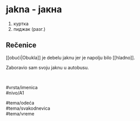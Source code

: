 # jakna - јакна

1. куртка  
2. пиджак (разг.)

## Rečenice

[[obući|Obukla]] je debelu jaknu jer je napolju bilo [[hladno]].

Zaboravio sam svoju jaknu u autobusu.

<br>

#vrsta/imenica  
#nivo/A1  

#tema/odeća  
#tema/svakodnevica  
#tema/vreme  
